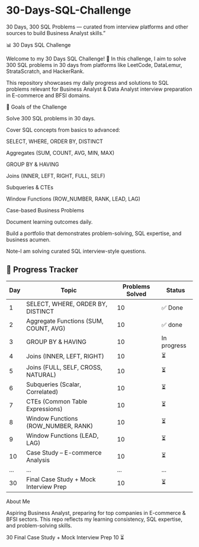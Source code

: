 # 30-Days-SQL-Challenge
30 Days, 300 SQL Problems — curated from interview platforms and other sources to build Business Analyst skills.”


📊 30 Days SQL Challenge

Welcome to my 30 Days SQL Challenge! 🚀
In this challenge, I aim to solve 300 SQL problems in 30 days from platforms like LeetCode, DataLemur, StrataScratch, and HackerRank.

This repository showcases my daily progress and solutions to SQL problems relevant for Business Analyst & Data Analyst interview preparation in E-commerce and BFSI domains.

🎯 Goals of the Challenge

Solve 300 SQL problems in 30 days.

Cover SQL concepts from basics to advanced:

SELECT, WHERE, ORDER BY, DISTINCT

Aggregates (SUM, COUNT, AVG, MIN, MAX)

GROUP BY & HAVING

Joins (INNER, LEFT, RIGHT, FULL, SELF)

Subqueries & CTEs

Window Functions (ROW_NUMBER, RANK, LEAD, LAG)

Case-based Business Problems

Document learning outcomes daily.

Build a portfolio that demonstrates problem-solving, SQL expertise, and business acumen.

Note-I am solving curated SQL interview-style questions.

## 📅 Progress Tracker

| Day | Topic                                  | Problems Solved | Status         |
|-----|----------------------------------------|-----------------|----------------|
| 1   | SELECT, WHERE, ORDER BY, DISTINCT      | 10              | ✅ Done        |
| 2   | Aggregate Functions (SUM, COUNT, AVG)  | 10              | ✅ done        |
| 3   | GROUP BY & HAVING                      | 10              | In progress
| 4   | Joins (INNER, LEFT, RIGHT)             | 10              | ⏳             |
| 5   | Joins (FULL, SELF, CROSS, NATURAL)     | 10              | ⏳             |
| 6   | Subqueries (Scalar, Correlated)        | 10              | ⏳             |
| 7   | CTEs (Common Table Expressions)        | 10              | ⏳             |
| 8   | Window Functions (ROW_NUMBER, RANK)    | 10              | ⏳             |
| 9   | Window Functions (LEAD, LAG)           | 10              | ⏳             |
| 10  | Case Study – E-commerce Analysis       | 10              | ⏳             |
| ... | ...                                    | ...             | ...            |
| 30  | Final Case Study + Mock Interview Prep | 10              | ⏳             |


About Me

Aspiring Business Analyst, preparing for top companies in E-commerce & BFSI sectors.
This repo reflects my learning consistency, SQL expertise, and problem-solving skills.



30	Final Case Study + Mock Interview Prep	10	⏳
